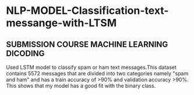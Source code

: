 # NLP-MODEL-Classification-text-messange-with-LTSM

## SUBMISSION COURSE MACHINE LEARNING DICODING
Used LSTM model to classify spam or ham text messages.This dataset contains 5572 messages that are divided into two categories namely "spam and ham" and has a train accuracy of >90% and validation accuracy >90%. This shows that my model has a good fit with the binary class.
